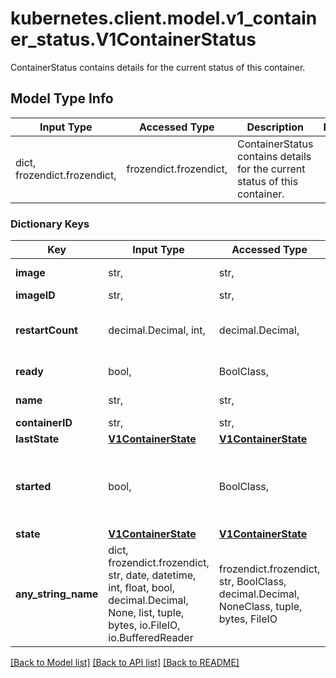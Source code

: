 # kubernetes.client.model.v1_container_status.V1ContainerStatus

ContainerStatus contains details for the current status of this container.

## Model Type Info
Input Type | Accessed Type | Description | Notes
------------ | ------------- | ------------- | -------------
dict, frozendict.frozendict,  | frozendict.frozendict,  | ContainerStatus contains details for the current status of this container. | 

### Dictionary Keys
Key | Input Type | Accessed Type | Description | Notes
------------ | ------------- | ------------- | ------------- | -------------
**image** | str,  | str,  | The image the container is running. More info: https://kubernetes.io/docs/concepts/containers/images. | 
**imageID** | str,  | str,  | ImageID of the container&#x27;s image. | 
**restartCount** | decimal.Decimal, int,  | decimal.Decimal,  | The number of times the container has been restarted. | value must be a 32 bit integer
**ready** | bool,  | BoolClass,  | Specifies whether the container has passed its readiness probe. | 
**name** | str,  | str,  | This must be a DNS_LABEL. Each container in a pod must have a unique name. Cannot be updated. | 
**containerID** | str,  | str,  | Container&#x27;s ID in the format &#x27;&lt;type&gt;://&lt;container_id&gt;&#x27;. | [optional] 
**lastState** | [**V1ContainerState**](V1ContainerState.md) | [**V1ContainerState**](V1ContainerState.md) |  | [optional] 
**started** | bool,  | BoolClass,  | Specifies whether the container has passed its startup probe. Initialized as false, becomes true after startupProbe is considered successful. Resets to false when the container is restarted, or if kubelet loses state temporarily. Is always true when no startupProbe is defined. | [optional] 
**state** | [**V1ContainerState**](V1ContainerState.md) | [**V1ContainerState**](V1ContainerState.md) |  | [optional] 
**any_string_name** | dict, frozendict.frozendict, str, date, datetime, int, float, bool, decimal.Decimal, None, list, tuple, bytes, io.FileIO, io.BufferedReader | frozendict.frozendict, str, BoolClass, decimal.Decimal, NoneClass, tuple, bytes, FileIO | any string name can be used but the value must be the correct type | [optional]

[[Back to Model list]](../../README.md#documentation-for-models) [[Back to API list]](../../README.md#documentation-for-api-endpoints) [[Back to README]](../../README.md)

